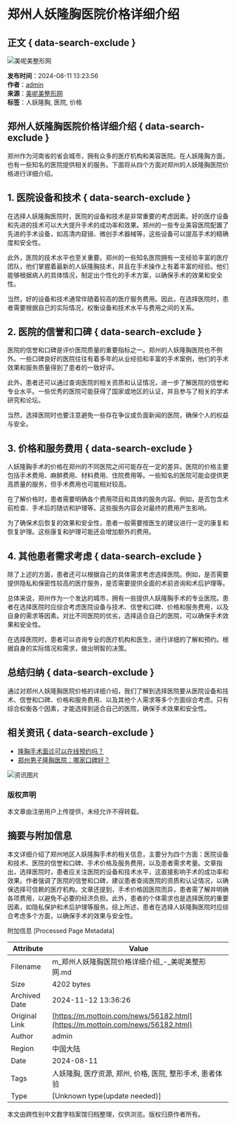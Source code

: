 # 郑州人妖隆胸医院价格详细介绍

## 正文 { data-search-exclude }


![美呢美整形网](https://static/picture/mianbaoxie.png)

**发布时间**：2024-08-11 13:23:56  
**作者**：[admin](javascript:;)  
**来源**：[美呢美整形网](/)  
**标签**：人妖隆胸, 医院, 价格

## 郑州人妖隆胸医院价格详细介绍 { data-search-exclude }

郑州作为河南省的省会城市，拥有众多的医疗机构和美容医院。在人妖隆胸方面，也有一些知名的医院提供相关的服务。下面将从四个方面对郑州的人妖隆胸医院价格进行详细介绍。

## 1. 医院设备和技术 { data-search-exclude }

在选择人妖隆胸医院时，医院的设备和技术是非常重要的考虑因素。好的医疗设备和先进的技术可以大大提升手术的成功率和效果。郑州的一些专业美容医院配置了先进的手术设备，如高清内窥镜、微创手术器械等，这些设备可以提高手术的精确度和安全性。

此外，医院的技术水平也至关重要。郑州的一些知名医院拥有一支经验丰富的医疗团队，他们掌握着最新的人妖隆胸技术，并且在手术操作上有着丰富的经验。他们能够根据病人的具体情况，制定出个性化的手术方案，以确保手术的效果和安全性。

当然，好的设备和技术通常伴随着较高的医疗服务费用。因此，在选择医院时，患者需要根据自己的实际情况，权衡设备和技术水平与费用之间的关系。

## 2. 医院的信誉和口碑 { data-search-exclude }

医院的信誉和口碑是评价医院质量的重要指标之一。郑州的人妖隆胸医院也不例外。一些口碑良好的医院往往有着多年的从业经验和丰富的手术案例，他们的手术效果和服务质量得到了患者的一致好评。

此外，患者还可以通过查询医院的相关资质和认证情况，进一步了解医院的信誉和专业水平。一些优秀的医院可能获得了国家或地区的认证，并且参与了相关的学术研究和论坛。

当然，选择医院时也要注意避免一些存在争议或负面新闻的医院，确保个人的权益与安全。

## 3. 价格和服务费用 { data-search-exclude }

人妖隆胸手术的价格在郑州的不同医院之间可能存在一定的差异。医院的价格主要包括手术费用、麻醉费用、材料费用、住院费用等。一些知名的医院可能会提供更高质量的服务，但手术费用也可能相对较高。

在了解价格时，患者需要明确各个费用项目和具体的服务内容。例如，是否包含术前检查、手术后的随访和护理等。这些服务内容会对最终的费用产生影响。

为了确保术后恢复的效果和安全性，患者一般需要按医生的建议进行一定的康复和恢复护理。这些康复和护理可能还会增加额外的费用。

## 4. 其他患者需求考虑 { data-search-exclude }

除了上述的方面，患者还可以根据自己的具体需求考虑选择医院。例如，是否需要提供隐私和保密性较高的医疗服务，是否需要提供全面的术前咨询和术后护理等。

总体来说，郑州作为一个发达的城市，拥有一些提供人妖隆胸手术的专业医院。患者在选择医院时应综合考虑医院设备与技术、信誉和口碑、价格和服务费用，以及自身的需求等因素。对比不同医院的优劣，选择适合自己的医院，可以确保手术效果和安全性。

在选择医院时，患者可以咨询专业的医疗机构和医生，进行详细的了解和预约。根据自身的实际情况和需求，做出明智的决策。

## 总结归纳 { data-search-exclude }

通过对郑州人妖隆胸医院价格的详细介绍，我们了解到选择医院要从医院设备和技术、信誉和口碑、价格和服务费用、以及其他个人需求等多个方面综合考虑。只有综合权衡各个因素，才能选择到适合自己的医院，确保手术效果和安全性。

## 相关资讯 { data-search-exclude }

- [隆胸手术面诊可以在线预约吗？](/news/56180.html)
- [郑州男子隆胸医院：哪家口碑好？](/news/56184.html)

![资讯图片](https://static/picture/zixun.jpg)

### 版权声明
本文章由注册用户上传提供，未经允许不得转载。

## 摘要与附加信息

<!-- tcd_abstract -->
本文详细介绍了郑州地区人妖隆胸手术的相关信息，主要分为四个方面：医院设备和技术、医院的信誉和口碑、手术价格及服务费用，以及患者需求考量。文章指出，选择医院时，患者应关注医院的设备和技术水平，这直接影响手术的成功率和效果。作者强调了医院的信誉和口碑，建议患者查阅医院的资质和认证情况，以确保选择可信赖的医疗机构。文章还提到，手术价格因医院而异，患者需了解并明确各项费用，以避免不必要的经济负担。此外，患者的个体需求也是选择医院的重要因素，如隐私保护和术后护理等服务。综上所述，患者在选择人妖隆胸医院时应综合考虑多个方面，以确保手术的效果与安全性。
<!-- tcd_abstract_end -->

附加信息 [Processed Page Metadata]

| Attribute       | Value                                  |
|-----------------|----------------------------------------|
| Filename        | m_郑州人妖隆胸医院价格详细介绍_-_美呢美整形网.md                             |
| Size            | 4202 bytes                           |
| Archived Date   | 2024-11-12 13:36:26                             |
| Original Link   | [https://m.mottoin.com/news/56182.html](https://m.mottoin.com/news/56182.html)                       |
| Author          | admin                               |
| Region          | 中国大陆                               |
| Date            | 2024-08-11                                 |
| Tags            | 人妖隆胸, 医疗资源, 郑州, 价格, 医院, 整形手术, 患者体验                                 |
| Type            | [Unknown type(update needed)]                                 |
<!-- tcd_table_end -->

本文由跨性别中文数字档案馆归档整理，仅供浏览。版权归原作者所有。
